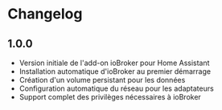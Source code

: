 # Changelog

## 1.0.0

- Version initiale de l'add-on ioBroker pour Home Assistant
- Installation automatique d'ioBroker au premier démarrage
- Création d'un volume persistant pour les données
- Configuration automatique du réseau pour les adaptateurs
- Support complet des privilèges nécessaires à ioBroker 